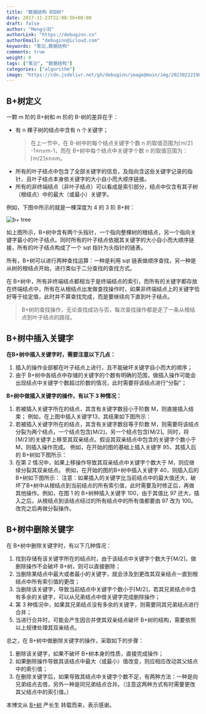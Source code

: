 ```yaml
---
title: "数据结构 B加树"
date: 2017-11-23T22:08:56+08:00
draft: false
author: "Meng小羽"
authorLink: "https://debuginn.cn"
authorEmail: "debuginn@icloud.com"
keywords: "笔记,数据结构"
comments: true
weight: 0
tags: ["笔记", "数据结构"]
categories: ["algorithm"]
image: "https://cdn.jsdelivr.net/gh/debuginn/image@main/img/202302221903175.jpg"
---
```


## B+树定义

一颗 m 阶的 B+树和 m 阶的 B-树的差异在于：

- 有 n 棵子树的结点中含有 n 个关键字；
    > 在上一节中，在 B-树中的每个结点关键字个数 n 的取值范围为⌈m/2⌉ -1≤n≤m-1，而在 B+树中每个结点中关键字个数 n 的取值范围为：⌈m/2⌉≤n≤m。 
- 所有的叶子结点中包含了全部关键字的信息，及指向含这些关键字记录的指针，且叶子结点本身依关键字的大小自小而大顺序链接。 
- 所有的非终端结点（非叶子结点）可以看成是索引部分，结点中仅含有其子树（根结点）中的最大（或最小）关键字。

例如，下图中所示的就是一棵深度为 4 的 3 阶 B+树：

![b+ tree](https://cdn.jsdelivr.net/gh/debuginn/image@main/img/202304142210301.png)

如上图所示，B+树中含有两个头指针，一个指向整棵树的根结点，另一个指向关键字最小的叶子结点。同时所有的叶子结点依据其关键字的大小自小而大顺序链接，所有的叶子结点构成了一个 sqt 指针为头指针的链表。

所有，B+树可以进行两种查找运算：一种是利用 sqt 链表做顺序查找，另一种是从树的根结点开始，进行类似于二分查找的查找方式。

在 B+树中，所有非终端结点都相当于是终端结点的索引，而所有的关键字都存放在终端结点中，所有在从根结点出发做查找操作时，如果非终端结点上的关键字恰好等于给定值，此时并不算查找完成，而是要继续向下直到叶子结点。

> B+树的查找操作，无论查找成功与否，每次查找操作都是走了一条从根结点到叶子结点的路径。

## B+树中插入关键字

**在B+树中插入关键字时，需要注意以下几点：**

1. 插入的操作全部都在叶子结点上进行，且不能破坏关键字自小而大的顺序； 
2. 由于 B+树中各结点中存储的关键字的个数有明确的范围，做插入操作可能会出现结点中关键字个数超过阶数的情况，此时需要将该结点进行“分裂”；

**B+树中做插入关键字的操作，有以下 3 种情况：**

1. 若被插入关键字所在的结点，其含有关键字数目小于阶数 M，则直接插入结束； 例如，在上图中插入关键字13，其结果如下图所示： 
2. 若被插入关键字所在的结点，其含有关键字数目等于阶数 M，则需要将该结点分裂为两个结点，一个结点包含⌊M/2⌋，另一个结点包含⌈M/2⌉。同时，将⌈M/2⌉的关键字上移至其双亲结点。假设其双亲结点中包含的关键字个数小于 M，则插入操作完成。 例如，在开始的图的基础上插入关键字 95，其插入后的 B+树如下图所示： 
3. 在第 2 情况中，如果上移操作导致其双亲结点中关键字个数大于 M，则应继续分裂其双亲结点。 例如，在开始的图的B+树中插入关键字 40，则插入后的 B+树如下图所示： 注意：如果插入的关键字比当前结点中的最大值还大，破坏了B+树中从根结点到当前结点的所有索引值，此时需要及时修正后，再做其他操作。例如，在图 1 的 B+树种插入关键字 100，由于其值比 97 还大，插入之后，从根结点到该结点经过的所有结点中的所有值都要由 97 改为 100。改完之后再做分裂操作。

## B+树中删除关键字

在 B+树中删除关键字时，有以下几种情况：

1. 找到存储有该关键字所在的结点时，由于该结点中关键字个数大于⌈M/2⌉，做删除操作不会破坏 B+树，则可以直接删除； 
2. 当删除某结点中最大或者最小的关键字，就会涉及到更改其双亲结点一直到根结点中所有索引值的更改； 
3. 当删除该关键字，导致当前结点中关键字个数小于⌈M/2⌉，若其兄弟结点中含有多余的关键字，可以从兄弟结点中借关键字完成删除操作； 
4. 第 3 种情况中，如果其兄弟结点没有多余的关键字，则需要同其兄弟结点进行合并； 
5. 当进行合并时，可能会产生因合并使其双亲结点破坏 B+树的结构，需要依照以上规律处理其双亲结点。

总之，在 B+树中做删除关键字的操作，采取如下的步骤：

1. 删除该关键字，如果不破坏 B+树本身的性质，直接完成操作； 
2. 如果删除操作导致其该结点中最大（或最小）值改变，则应相应改动其父结点中的索引值； 
3. 在删除关键字后，如果导致其结点中关键字个数不足，有两种方法：一种是向兄弟结点去借，另外一种是同兄弟结点合并。（注意这两种方式有时需要更改其父结点中的索引值。）

本博文从 [B+树](http://data.biancheng.net/view/61.html) 严长生 转载而来，表示感谢。
